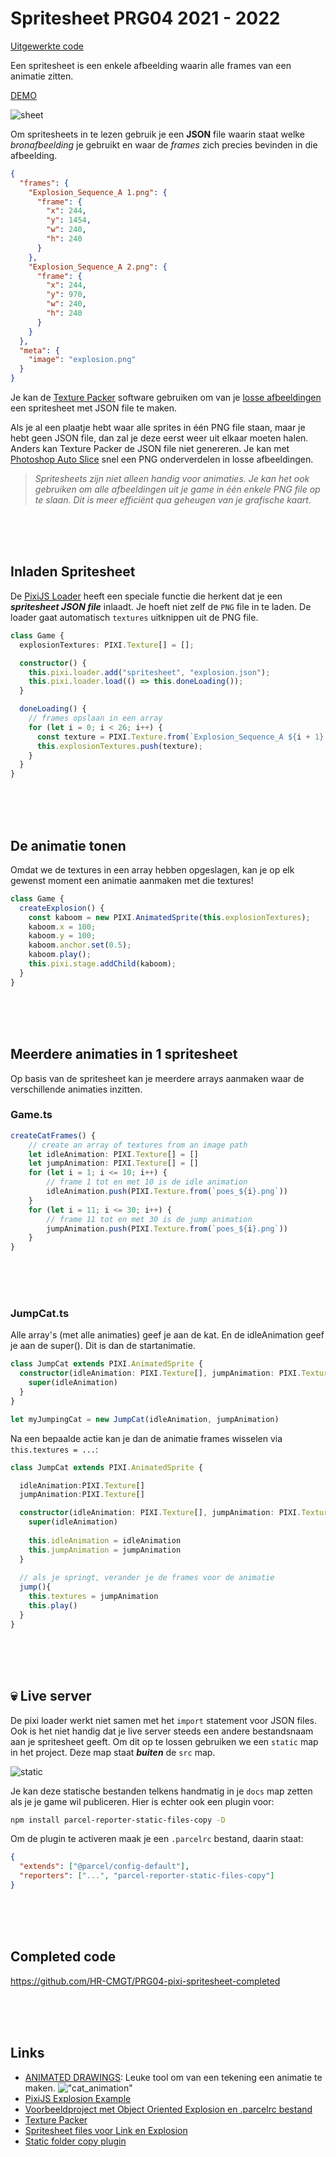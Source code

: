 # Spritesheet PRG04 2021 - 2022

[Uitgewerkte code](https://github.com/HR-CMGT/PRG04-pixi-spritesheet-completed)

Een spritesheet is een enkele afbeelding waarin alle frames van een animatie zitten.

[DEMO](https://hr-cmgt.github.io/PRG04-pixi-spritesheet-completed/)

![sheet](./src/images/sheet-example.png)

Om spritesheets in te lezen gebruik je een **JSON** file waarin staat welke _bronafbeelding_ je gebruikt en waar de _frames_ zich precies bevinden in die afbeelding.

```json
{
  "frames": {
    "Explosion_Sequence_A 1.png": {
      "frame": {
        "x": 244,
        "y": 1454,
        "w": 240,
        "h": 240
      }
    },
    "Explosion_Sequence_A 2.png": {
      "frame": {
        "x": 244,
        "y": 970,
        "w": 240,
        "h": 240
      }
    }
  },
  "meta": {
    "image": "explosion.png"
  }
}
```

Je kan de [Texture Packer](https://www.codeandweb.com/texturepacker) software gebruiken om van je [losse afbeeldingen](./src/images/cat_animation/) een spritesheet met JSON file te maken.

Als je al een plaatje hebt waar alle sprites in één PNG file staan, maar je hebt geen JSON file, dan zal je deze eerst weer uit elkaar moeten halen. Anders kan Texture Packer de JSON file niet genereren. Je kan met [Photoshop Auto Slice](https://www.youtube.com/watch?v=6WzgRH6UV8g) snel een PNG onderverdelen in losse afbeeldingen.

> _Spritesheets zijn niet alleen handig voor animaties. Je kan het ook gebruiken om alle afbeeldingen uit je game in één enkele PNG file op te slaan. Dit is meer efficiënt qua geheugen van je grafische kaart_.

<br>
<br>
<br>

## Inladen Spritesheet

De [PixiJS Loader](https://pixijs.io/examples/#/sprite/animatedsprite-explosion.js) heeft een speciale functie die herkent dat je een **_spritesheet JSON file_** inlaadt. Je hoeft niet zelf de `PNG` file in te laden. De loader gaat automatisch `textures` uitknippen uit de PNG file.

```typescript
class Game {
  explosionTextures: PIXI.Texture[] = [];

  constructor() {
    this.pixi.loader.add("spritesheet", "explosion.json");
    this.pixi.loader.load(() => this.doneLoading());
  }

  doneLoading() {
    // frames opslaan in een array
    for (let i = 0; i < 26; i++) {
      const texture = PIXI.Texture.from(`Explosion_Sequence_A ${i + 1}.png`);
      this.explosionTextures.push(texture);
    }
  }
}
```

<br>
<br>
<br>

## De animatie tonen

Omdat we de textures in een array hebben opgeslagen, kan je op elk gewenst moment een animatie aanmaken met die textures!

```typescript
class Game {
  createExplosion() {
    const kaboom = new PIXI.AnimatedSprite(this.explosionTextures);
    kaboom.x = 100;
    kaboom.y = 100;
    kaboom.anchor.set(0.5);
    kaboom.play();
    this.pixi.stage.addChild(kaboom);
  }
}
```

<br>
<br>
<br>



## Meerdere animaties in 1 spritesheet

Op basis van de spritesheet kan je meerdere arrays aanmaken waar de verschillende animaties inzitten. 

### Game.ts
```typescript
createCatFrames() {
    // create an array of textures from an image path
    let idleAnimation: PIXI.Texture[] = []
    let jumpAnimation: PIXI.Texture[] = []
    for (let i = 1; i <= 10; i++) {
        // frame 1 tot en met 10 is de idle animation
        idleAnimation.push(PIXI.Texture.from(`poes_${i}.png`))
    }
    for (let i = 11; i <= 30; i++) {
        // frame 11 tot en met 30 is de jump animation
        jumpAnimation.push(PIXI.Texture.from(`poes_${i}.png`))
    }
}
```

<br>
<br>
<br>

### JumpCat.ts

Alle array's (met alle animaties) geef je aan de kat. En de idleAnimation geef je aan de super(). Dit is dan de startanimatie.

```typescript
class JumpCat extends PIXI.AnimatedSprite {
  constructor(idleAnimation: PIXI.Texture[], jumpAnimation: PIXI.Texture[]) {
    super(idleAnimation)
  }
}

let myJumpingCat = new JumpCat(idleAnimation, jumpAnimation)
```



Na een bepaalde actie kan je dan de animatie frames wisselen via `this.textures = ...`:

```typescript
class JumpCat extends PIXI.AnimatedSprite {

  idleAnimation:PIXI.Texture[]
  jumpAnimation:PIXI.Texture[]

  constructor(idleAnimation: PIXI.Texture[], jumpAnimation: PIXI.Texture[]) {
    super(idleAnimation)
    
    this.idleAnimation = idleAnimation
    this.jumpAnimation = jumpAnimation
  }
  
  // als je springt, verander je de frames voor de animatie
  jump(){
    this.textures = jumpAnimation
    this.play()
  }
}

```

<br>
<br>
<br>

## 💀 Live server

De pixi loader werkt niet samen met het `import` statement voor JSON files. Ook is het niet handig dat je live server steeds een andere bestandsnaam aan je spritesheet geeft. Om dit op te lossen gebruiken we een `static` map in het project. Deze map staat **_buiten_** de `src` map.

![static](./src/images/sheet-static.png)

Je kan deze statische bestanden telkens handmatig in je `docs` map zetten als je je game wil publiceren. Hier is echter ook een plugin voor:

```bash
npm install parcel-reporter-static-files-copy -D
```

Om de plugin te activeren maak je een `.parcelrc` bestand, daarin staat:

```json
{
  "extends": ["@parcel/config-default"],
  "reporters": ["...", "parcel-reporter-static-files-copy"]
}
```

<br>
<br>
<br>

## Completed code

https://github.com/HR-CMGT/PRG04-pixi-spritesheet-completed

<br>
<br>
<br>


## Links

- [ANIMATED DRAWINGS](https://sketch.metademolab.com/): Leuke tool om van een tekening een animatie te maken.
  !["cat_animation"](./src/images/cat.gif)
- [PixiJS Explosion Example](https://pixijs.io/examples/#/sprite/animatedsprite-explosion.js)
- [Voorbeeldproject met Object Oriented Explosion en .parcelrc bestand](https://github.com/KokoDoko/pixidust/)
- [Texture Packer](https://www.codeandweb.com/texturepacker)
- [Spritesheet files voor Link en Explosion](./spritesheets/)
- [Static folder copy plugin](https://www.npmjs.com/package/parcel-reporter-static-files-copy)
